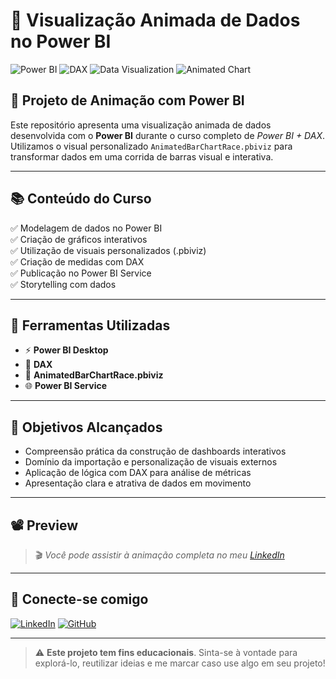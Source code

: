 # 🚀 Visualização Animada de Dados no Power BI

![Power BI](https://img.shields.io/badge/Power%20BI-F2C811?style=for-the-badge&logo=power-bi&logoColor=black)
![DAX](https://img.shields.io/badge/DAX-0078D4?style=for-the-badge&logo=microsoft&logoColor=white)
![Data Visualization](https://img.shields.io/badge/Data%20Viz-4B8BBE?style=for-the-badge&logo=databricks&logoColor=white)
![Animated Chart](https://img.shields.io/badge/Animated%20Chart-F87666?style=for-the-badge&logo=chartdotjs&logoColor=white)

## 🎥 Projeto de Animação com Power BI

Este repositório apresenta uma visualização animada de dados desenvolvida com o **Power BI** durante o curso completo de *Power BI + DAX*.  
Utilizamos o visual personalizado `AnimatedBarChartRace.pbiviz` para transformar dados em uma corrida de barras visual e interativa.

---

## 📚 Conteúdo do Curso

✅ Modelagem de dados no Power BI  
✅ Criação de gráficos interativos  
✅ Utilização de visuais personalizados (.pbiviz)  
✅ Criação de medidas com DAX  
✅ Publicação no Power BI Service  
✅ Storytelling com dados  

---

## 💼 Ferramentas Utilizadas

- ⚡ **Power BI Desktop**
- 🧠 **DAX**
- 🧩 **AnimatedBarChartRace.pbiviz**
- 🌐 **Power BI Service**

---

## 🌟 Objetivos Alcançados

- Compreensão prática da construção de dashboards interativos  
- Domínio da importação e personalização de visuais externos  
- Aplicação de lógica com DAX para análise de métricas  
- Apresentação clara e atrativa de dados em movimento  

---

## 📽️ Preview

> 🎬 *Você pode assistir à animação completa no meu [LinkedIn](https://www.linkedin.com/in/seuusuarioaqui/)*  


---

## 🤝 Conecte-se comigo

[![LinkedIn](https://img.shields.io/badge/LinkedIn-0A66C2?style=for-the-badge&logo=linkedin&logoColor=white)](https://www.linkedin.com/in/seuusuarioaqui/)
[![GitHub](https://img.shields.io/badge/GitHub-181717?style=for-the-badge&logo=github&logoColor=white)](https://github.com/phsmottanerd)

---

> ⚠️ **Este projeto tem fins educacionais**. Sinta-se à vontade para explorá-lo, reutilizar ideias e me marcar caso use algo em seu projeto!

